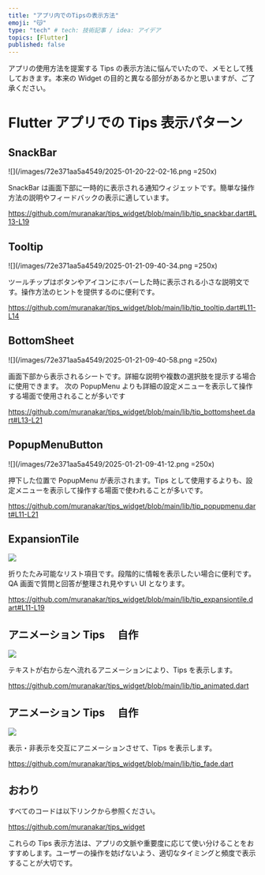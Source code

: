 ```yaml
---
title: "アプリ内でのTipsの表示方法"
emoji: "😽"
type: "tech" # tech: 技術記事 / idea: アイデア
topics: [Flutter]
published: false
---
```


アプリの使用方法を提案する Tips の表示方法に悩んでいたので、メモとして残しておきます。本来の Widget の目的と異なる部分があるかと思いますが、ご了承ください。

# Flutter アプリでの Tips 表示パターン

## SnackBar

![](/images/72e371aa5a4549/2025-01-20-22-02-16.png =250x)

SnackBar は画面下部に一時的に表示される通知ウィジェットです。簡単な操作方法の説明やフィードバックの表示に適しています。

https://github.com/muranakar/tips_widget/blob/main/lib/tip_snackbar.dart#L13-L19

## Tooltip

![](/images/72e371aa5a4549/2025-01-21-09-40-34.png =250x)

ツールチップはボタンやアイコンにホバーした時に表示される小さな説明文です。操作方法のヒントを提供するのに便利です。

https://github.com/muranakar/tips_widget/blob/main/lib/tip_tooltip.dart#L11-L14

## BottomSheet

![](/images/72e371aa5a4549/2025-01-21-09-40-58.png =250x)

画面下部から表示されるシートです。詳細な説明や複数の選択肢を提示する場合に使用できます。
次の PopupMenu よりも詳細の設定メニューを表示して操作する場面で使用されることが多いです

https://github.com/muranakar/tips_widget/blob/main/lib/tip_bottomsheet.dart#L13-L21

## PopupMenuButton

![](/images/72e371aa5a4549/2025-01-21-09-41-12.png =250x)

押下した位置で PopupMenu が表示されます。Tips として使用するよりも、設定メニューを表示して操作する場面で使われることが多いです。

https://github.com/muranakar/tips_widget/blob/main/lib/tip_popupmenu.dart#L11-L21

## ExpansionTile

![](https://storage.googleapis.com/zenn-user-upload/69062daffdba-20250121.gif)

折りたたみ可能なリスト項目です。段階的に情報を表示したい場合に便利です。
QA 画面で質問と回答が整理され見やすい UI となります。

https://github.com/muranakar/tips_widget/blob/main/lib/tip_expansiontile.dart#L11-L19

## アニメーション Tips 　自作

![](https://storage.googleapis.com/zenn-user-upload/0e88bc70dddd-20250121.gif)

テキストが右から左へ流れるアニメーションにより、Tips を表示します。

https://github.com/muranakar/tips_widget/blob/main/lib/tip_animated.dart

## アニメーション Tips 　自作

![](https://storage.googleapis.com/zenn-user-upload/6f5efd157ce9-20250121.gif)

表示・非表示を交互にアニメーションさせて、Tips を表示します。

https://github.com/muranakar/tips_widget/blob/main/lib/tip_fade.dart

## おわり

すべてのコードは以下リンクから参照ください。

https://github.com/muranakar/tips_widget

これらの Tips 表示方法は、アプリの文脈や重要度に応じて使い分けることをおすすめします。ユーザーの操作を妨げないよう、適切なタイミングと頻度で表示することが大切です。
